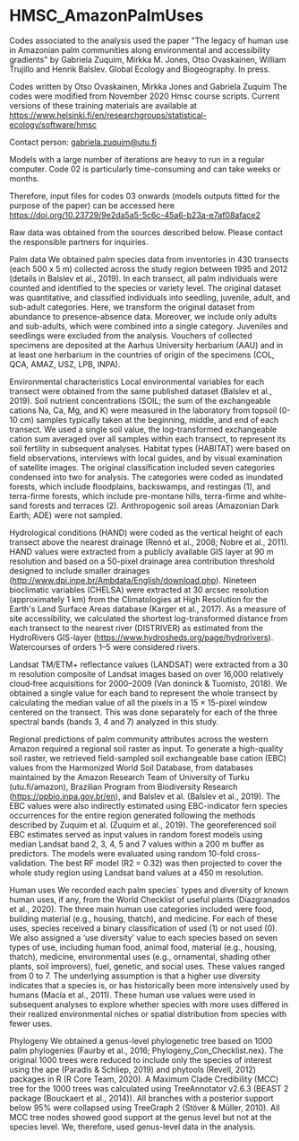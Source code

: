 # HMSC_AmazonPalmUses
Codes associated to the analysis used the paper "The legacy of human use in Amazonian palm communities along environmental and accessibility gradients" by Gabriela Zuquim, Mirkka M. Jones, Otso Ovaskainen, William Trujillo and Henrik Balslev. Global Ecology and Biogeography. In press.

Codes written by Otso Ovaskainen, Mirkka Jones and Gabriela Zuquim
The codes were modified from November 2020 Hmsc course scripts. Current versions of these training materials are available at https://www.helsinki.fi/en/researchgroups/statistical-ecology/software/hmsc

Contact person: gabriela.zuquim@utu.fi 

Models with a large number of iterations are heavy to run in a regular computer. Code 02 is particularly time-consuming and can take weeks or months.

Therefore, input files for codes 03 onwards (models outputs fitted for the purpose of the paper) can be accessed here https://doi.org/10.23729/9e2da5a5-5c6c-45a6-b23a-e7af08aface2


Raw data was obtained from the sources described below. Please contact the responsible partners for inquiries.

Palm data
We obtained palm species data from inventories in 430 transects (each 500 x 5 m) collected across the study region between 1995 and 2012 (details in Balslev et al., 2019). In each transect, all palm individuals were counted and identified to the species or variety level. The original dataset was quantitative, and classified individuals into seedling, juvenile, adult, and sub-adult categories. Here, we transform the original dataset from abundance to presence-absence data. Moreover, we include only adults and sub-adults, which were combined into a single category. Juveniles and seedlings were excluded from the analysis. Vouchers of collected specimens are deposited at the Aarhus University herbarium (AAU) and in at least one herbarium in the countries of origin of the specimens (COL, QCA, AMAZ, USZ, LPB, INPA). 

Environmental characteristics
Local environmental variables for each transect were obtained from the same published dataset (Balslev et al., 2019). Soil nutrient concentrations (SOIL; the sum of the exchangeable cations Na, Ca, Mg, and K) were measured in the laboratory from topsoil (0-10 cm) samples typically taken at the beginning, middle, and end of each transect. We used a single soil value, the log-transformed exchangeable cation sum averaged over all samples within each transect, to represent its soil fertility in subsequent analyses. Habitat types (HABITAT) were based on field observations, interviews with local guides, and by visual examination of satellite images. The original classification included seven categories condensed into two for analysis. The categories were coded as inundated forests, which include floodplains, backswamps, and restingas (1), and terra-firme forests, which include pre-montane hills, terra-firme and white-sand forests and terraces (2). Anthropogenic soil areas (Amazonian Dark Earth; ADE) were not sampled. 

Hydrological conditions (HAND) were coded as the vertical height of each transect above the nearest drainage (Rennó et al., 2008; Nobre et al., 2011). HAND values were extracted from a publicly available GIS layer at 90 m resolution and based on a 50-pixel drainage area contribution threshold designed to include smaller drainages (http://www.dpi.inpe.br/Ambdata/English/download.php). Nineteen bioclimatic variables (CHELSA) were extracted at 30 arcsec resolution (approximately 1 km) from the Climatologies at High Resolution for the Earth's Land Surface Areas database (Karger et al., 2017). As a measure of site accessibility, we calculated the shortest log-transformed distance from each transect to the nearest river (DISTRIVER) as estimated from the HydroRivers GIS-layer (https://www.hydrosheds.org/page/hydrorivers). Watercourses of orders 1–5 were considered rivers.

Landsat TM/ETM+ reflectance values (LANDSAT) were extracted from a 30 m resolution composite of Landsat images based on over 16,000 relatively cloud‐free acquisitions for 2000–2009 (Van doninck & Tuomisto, 2018). We obtained a single value for each band to represent the whole transect by calculating the median value of all the pixels in a 15 × 15-pixel window centered on the transect. This was done separately for each of the three spectral bands (bands 3, 4 and 7) analyzed in this study.

Regional predictions of palm community attributes across the western Amazon required a regional soil raster as input. To generate a high-quality soil raster, we retrieved field-sampled soil exchangeable base cation (EBC) values from the Harmonized World Soil Database, from databases maintained by the Amazon Research Team of University of Turku (utu.fi/amazon), Brazilian Program from Biodiversity Research (https://ppbio.inpa.gov.br/en), and Balslev et al. (Balslev et al., 2019). The EBC values were also indirectly estimated using EBC-indicator fern species occurrences for the entire region generated following the methods described by Zuquim et al. (Zuquim et al., 2019). The georeferenced soil EBC estimates served as input values in random forest models using median Landsat band 2, 3, 4, 5 and 7 values within a 200 m buffer as predictors. The models were evaluated using random 10-fold cross-validation. The best RF model (R2 = 0.32) was then projected to cover the whole study region using Landsat band values at a 450 m resolution.

Human uses
We recorded each palm species` types and diversity of known human uses, if any, from the World Checklist of useful plants (Diazgranados et al., 2020). The three main human use categories included were food, building material (e.g., housing, thatch), and medicine. For each of these uses, species received a binary classification of used (1) or not used (0). We also assigned a ‘use diversity’ value to each species based on seven types of use, including human food, animal food, material (e.g., housing, thatch), medicine, environmental uses (e.g., ornamental, shading other plants, soil improvers), fuel, genetic, and social uses. These values ranged from 0 to 7. The underlying assumption is that a higher use diversity indicates that a species is, or has historically been more intensively used by humans (Macía et al., 2011). These human use values were used in subsequent analyses to explore whether species with more uses differed in their realized environmental niches or spatial distribution from species with fewer uses.

Phylogeny
We obtained a genus-level phylogenetic tree based on 1000 palm phylogenies (Faurby et al., 2016; Phylogeny_Con_Checklist.nex). The original 1000 trees were reduced to include only the species of interest using the ape (Paradis & Schliep, 2019) and phytools (Revell, 2012) packages in R (R Core Team, 2020). A Maximum Clade Credibility (MCC) tree for the 1000 trees was calculated using TreeAnnotator v2.6.3 (BEAST 2 package (Bouckaert et al., 2014)). All branches with a posterior support below 95% were collapsed using TreeGraph 2 (Stöver & Müller, 2010). All MCC tree nodes showed good support at the genus level but not at the species level. We, therefore, used genus-level data in the analysis.


